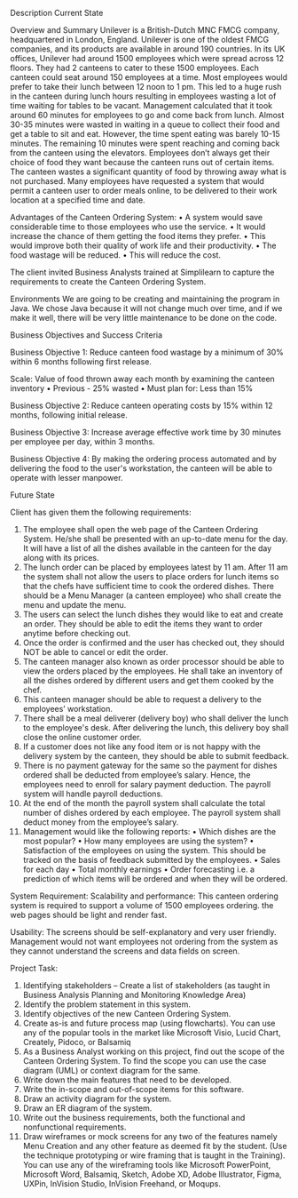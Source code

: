 Description
Current State
 
Overview and Summary
Unilever is a British-Dutch MNC FMCG company, headquartered in London, England. Unilever is one of the oldest FMCG companies, and its products are available in around 190 countries. In its UK offices, Unilever had around 1500 employees which were spread across 12 floors. They had 2 canteens to cater to these 1500 employees. Each canteen could seat around 150 employees at a time. 
Most employees would prefer to take their lunch between 12 noon to 1 pm. This led to a huge rush in the canteen during lunch hours resulting in employees wasting a lot of time waiting for tables to be vacant. 
Management calculated that it took around 60 minutes for employees to go and come back from lunch. Almost 30-35 minutes were wasted in waiting in a queue to collect their food and get a table to sit and eat. However, the time spent eating was barely 10-15 minutes. The remaining 10 minutes were spent reaching and coming back from the canteen using the elevators. 
Employees don’t always get their choice of food they want because the canteen runs out of certain items. The canteen wastes a significant quantity of food by throwing away what is not purchased.
Many employees have requested a system that would permit a canteen user to order meals online, to be delivered to their work location at a specified time and date.
 
Advantages of the Canteen Ordering System:
•	A system would save considerable time to those employees who use the service.
•	It would increase the chance of them getting the food items they prefer.
•	This would improve both their quality of work life and their productivity.
•	The food wastage will be reduced.
•	This will reduce the cost.
 
The client invited Business Analysts trained at Simplilearn to capture the requirements to create the Canteen Ordering System. 
 
Environments
We are going to be creating and maintaining the program in Java. We chose Java because it will not change much over time, and if we make it well, there will be very little maintenance to be done on the code. 
 
Business Objectives and Success Criteria
 
Business Objective 1:
Reduce canteen food wastage by a minimum of 30% within 6 months following first release.
 
Scale: Value of food thrown away each month by examining the canteen inventory 
•	Previous - 25% wasted
•	Must plan for: Less than 15%
 
Business Objective 2:
Reduce canteen operating costs by 15% within 12 months, following initial release.
 
Business Objective 3:
Increase average effective work time by 30 minutes per employee per day, within 3 months.
 
Business Objective 4:
By making the ordering process automated and by delivering the food to the user's workstation, the canteen will be able to operate with lesser manpower.
 
 
Future State
 
Client has given them the following requirements:
 
1.	The employee shall open the web page of the Canteen Ordering System. He/she shall be presented with an up-to-date menu for the day. It will have a list of all the dishes available in the canteen for the day along with its prices. 
2.	The lunch order can be placed by employees latest by 11 am. After 11 am the system shall not allow the users to place orders for lunch items so that the chefs have sufficient time to cook the ordered dishes. There should be a Menu Manager (a canteen employee) who shall create the menu and update the menu.
3.	The users can select the lunch dishes they would like to eat and create an order. They should be able to edit the items they want to order anytime before checking out. 
4.	Once the order is confirmed and the user has checked out, they should NOT be able to cancel or edit the order.
5.	The canteen manager also known as order processor should be able to view the orders placed by the employees. He shall take an inventory of all the dishes ordered by different users and get them cooked by the chef. 
6.	This canteen manager should be able to request a delivery to the employees’ workstation. 
7.	There shall be a meal deliverer (delivery boy) who shall deliver the lunch to the employee's desk. After delivering the lunch, this delivery boy shall close the online customer order.
8.	If a customer does not like any food item or is not happy with the delivery system by the canteen, they should be able to submit feedback. 
9.	There is no payment gateway for the same so the payment for dishes ordered shall be deducted from employee’s salary. Hence, the employees need to enroll for salary payment deduction. The payroll system will handle payroll deductions.
10.	At the end of the month the payroll system shall calculate the total number  of dishes ordered by each employee. The payroll system shall deduct money  from the employee’s salary. 
11.	Management would like the following reports:
•	Which dishes are the most popular?
•	How many employees are using the system?
•	Satisfaction of the employees on using the system. This should be tracked on the basis of feedback submitted by the employees.
•	Sales for each day
•	Total monthly earnings
•	Order forecasting i.e. a prediction of which items will be ordered and when they will be ordered.
 
System Requirement:
Scalability and performance:
This canteen ordering system is required to support a volume of 1500 employees ordering. the web pages should be light and render fast.
 
Usability:
The screens should be self-explanatory and very user friendly. Management would not want employees not ordering from the system as they cannot understand the screens and data fields on screen.
 
Project Task: 
1.	Identifying stakeholders – Create a list of stakeholders (as taught in Business Analysis Planning and Monitoring Knowledge Area)
2.	Identify the problem statement in this system.
3.	Identify objectives of the new Canteen Ordering System.
4.	Create as-is and future process map (using flowcharts). You can use any of the popular tools in the market like Microsoft Visio, Lucid Chart, Creately, Pidoco, or Balsamiq
5.	As a Business Analyst working on this project, find out the scope of the Canteen Ordering System. To find the scope you can use the case diagram (UML) or context diagram for the same.
6.	Write down the main features that need to be developed.
7.	Write the in-scope and out-of-scope items for this software.
8.	Draw an activity diagram for the system.
9.	Draw an ER diagram of the system.
10.	Write out the business requirements, both the functional and nonfunctional requirements. 
11.	Draw wireframes or mock screens for any two of the features namely Menu Creation and any other feature as deemed fit by the student. (Use the technique prototyping or wire framing that is taught in the Training). You can use any of the wireframing tools like Microsoft PowerPoint, Microsoft Word, Balsamiq, Sketch, Adobe XD, Adobe Illustrator, Figma, UXPin, InVision Studio, InVision Freehand, or Moqups.

